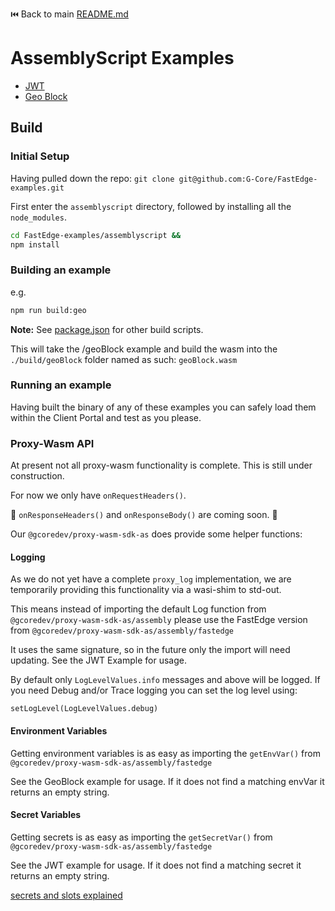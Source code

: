 ⏮️ Back to main [README.md](../README.md)

# AssemblyScript Examples

- [JWT](./assembly/jwt/README.md)
- [Geo Block](./assembly/geoBlock/README.md)

## Build

### Initial Setup

Having pulled down the repo: `git clone git@github.com:G-Core/FastEdge-examples.git`

First enter the `assemblyscript` directory, followed by installing all the `node_modules`.

```sh
cd FastEdge-examples/assemblyscript &&
npm install
```

### Building an example

e.g.

```sh
npm run build:geo
```

**Note:**
See [package.json](./package.json) for other build scripts.

This will take the /geoBlock example and build the wasm into the `./build/geoBlock` folder named as such: `geoBlock.wasm`

### Running an example

Having built the binary of any of these examples you can safely load them within the Client Portal and test as you please.

### Proxy-Wasm API

At present not all proxy-wasm functionality is complete. This is still under construction.

For now we only have `onRequestHeaders()`.

🚧 `onResponseHeaders()` and `onResponseBody()` are coming soon. 🚀

Our `@gcoredev/proxy-wasm-sdk-as` does provide some helper functions:

#### Logging

As we do not yet have a complete `proxy_log` implementation, we are temporarily providing this functionality via a wasi-shim to std-out.

This means instead of importing the default Log function from `@gcoredev/proxy-wasm-sdk-as/assembly` please use the FastEdge version from `@gcoredev/proxy-wasm-sdk-as/assembly/fastedge`

It uses the same signature, so in the future only the import will need updating. See the JWT Example for usage.

By default only `LogLevelValues.info` messages and above will be logged. If you need Debug and/or Trace logging you can set the log level using:

`setLogLevel(LogLevelValues.debug)`

#### Environment Variables

Getting environment variables is as easy as importing the `getEnvVar()` from `@gcoredev/proxy-wasm-sdk-as/assembly/fastedge`

See the GeoBlock example for usage. If it does not find a matching envVar it returns an empty string.

#### Secret Variables

Getting secrets is as easy as importing the `getSecretVar()` from `@gcoredev/proxy-wasm-sdk-as/assembly/fastedge`

See the JWT example for usage. If it does not find a matching secret it returns an empty string.

[secrets and slots explained](https://g-core.github.io/FastEdge-sdk-js/reference/fastedgesecret/getsecreteffectiveat/#slots-and-secret-rollover)
